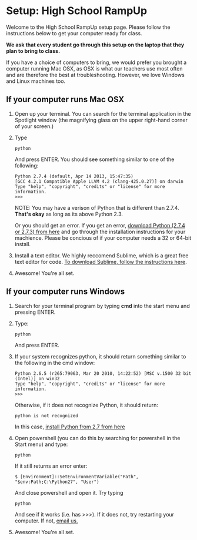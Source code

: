 Setup: High School RampUp
========

Welcome to the High School RampUp setup page. Please follow the instructions below to get your computer ready for class. 

__We ask that every student go through this setup on the laptop that they plan to bring to class.__   

If you have a choice of computers to bring, we would prefer you brought a computer running Mac OSX, as OSX is what our teachers use most often and are therefore the best at troubleshooting. However, we love Windows and Linux machines too.

If your computer runs Mac OSX
---
1. Open up your terminal. You can search for the terminal application in the Spotlight window (the magnifying glass on the upper right-hand corner of your screen.)

2. Type

	```
	python 
	```
	And press ENTER. You should see something similar to one of the following:

	```
	Python 2.7.4 (default, Apr 14 2013, 15:47:35)
	[GCC 4.2.1 Compatible Apple LLVM 4.2 (clang-425.0.27)] on darwin
	Type "help", "copyright", "credits" or "license" for more information.
	>>> 
	```
	NOTE: You may have a verison of Python that is different than 2.7.4. __That's okay__ as long as its above Python 2.3.

	Or you should get an error. If you get an error, [download Python (2.7.4 or 2.7.3) from here](http://www.python.org/getit/) and go through the installation instructions for your machience. Please be concious of if your computer needs a 32 or 64-bit install.

3. Install a text editor. We highly reccomend Sublime, which is a great free text editor for code. [To download Sublime, follow the instructions here](http://www.sublimetext.com/2). 

4. Awesome! You're all set.


If your computer runs Windows
---

1. Search for your terminal program by typing __cmd__ into the start menu and pressing ENTER.

2. Type:
	```
	python
	```
	And press ENTER. 

3. If your system recognizes python, it should return something similar to the following in the cmd window:
	```
	Python 2.6.5 (r265:79063, Mar 20 2010, 14:22:52) [MSC v.1500 32 bit (Intel)] on win32
	Type "help", "copyright", "credits" or "license" for more information.
	>>>
	```

	Otherwise, if it does not recognize Python, it should return:
	```
	python is not recognized
	```
	
	In this case, [install Python from 2.7 from here](http://python.org/download)

4. Open powershell (you can do this by searching for powershell in the Start menu) and type:
	```
	python
	```

	If it still returns an error enter: 
	```
	$ [Environment]::SetEnvironmentVariable("Path", "$env:Path;C:\Python27", "User")
	```

	And close powershell and open it. Try typing 
	```
	python
	```
	And see if it works (i.e. has >>>). If it does not, try restarting your computer. If not, [email us.](mailto:juliana@startupinstitute.com)

5. Awesome! You're all set.
